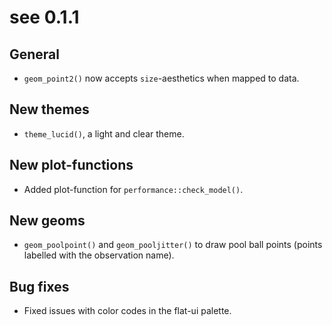 # see 0.1.1

## General

* `geom_point2()` now accepts `size`-aesthetics when mapped to data.

## New themes

* `theme_lucid()`, a light and clear theme.

## New plot-functions

* Added plot-function for `performance::check_model()`.

## New geoms

* `geom_poolpoint()` and  `geom_pooljitter()` to draw pool ball points (points labelled with the observation name).

## Bug fixes

* Fixed issues with color codes in the flat-ui palette.